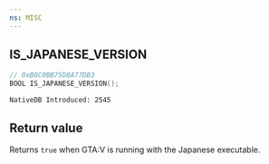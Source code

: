 ```yaml
---
ns: MISC
---
```

## IS_JAPANESE_VERSION

```c
// 0xB8C0BB75D8A77DB3
BOOL IS_JAPANESE_VERSION();
```

```
NativeDB Introduced: 2545
```

## Return value
Returns `true` when GTA:V is running with the Japanese executable. 